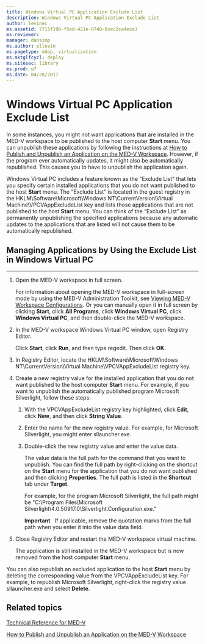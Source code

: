 ```yaml
---
title: Windows Virtual PC Application Exclude List
description: Windows Virtual PC Application Exclude List
author: levinec
ms.assetid: 7715f198-f5ed-421e-8740-0cec2ca4ece3
ms.reviewer: 
manager: dansimp
ms.author: ellevin
ms.pagetype: mdop, virtualization
ms.mktglfcycl: deploy
ms.sitesec: library
ms.prod: w7
ms.date: 04/28/2017
---
```



# Windows Virtual PC Application Exclude List


In some instances, you might not want applications that are installed in the MED-V workspace to be published to the host computer **Start** menu. You can unpublish these applications by following the instructions at [How to Publish and Unpublish an Application on the MED-V Workspace](how-to-publish-and-unpublish-an-application-on-the-med-v-workspace.md). However, if the program ever automatically updates, it might also be automatically republished. This causes you to have to unpublish the application again.

Windows Virtual PC includes a feature known as the "Exclude List" that lets you specify certain installed applications that you do not want published to the host **Start** menu. The "Exclude List" is located in the guest registry in the HKLM\\Software\\Microsoft\\Windows NT\\CurrentVersion\\Virtual Machine\\VPCVAppExcludeList key and lists those applications that are not published to the host **Start** menu. You can think of the “Exclude List” as permanently unpublishing the specified applications because any automatic updates to the applications that are listed will not cause them to be automatically republished.

## Managing Applications by Using the Exclude List in Windows Virtual PC


****

1.  Open the MED-V workspace in full screen.

    For information about opening the MED-V workspace in full-screen mode by using the MED-V Administration Toolkit, see [Viewing MED-V Workspace Configurations](viewing-med-v-workspace-configurations.md#bkmk-fullscreen). Or you can manually open it in full screen by clicking **Start**, click **All Programs**, click **Windows Virtual PC**, click **Windows Virtual PC**, and then double-click the MED-V workspace.

2.  In the MED-V workspace Windows Virtual PC window, open Registry Editor.

    Click **Start**, click **Run**, and then type regedit. Then click **OK**.

3.  In Registry Editor, locate the HKLM\\Software\\Microsoft\\Windows NT\\CurrentVersion\\Virtual Machine\\VPCVAppExcludeList registry key.

4.  Create a new registry value for the installed application that you do not want published to the host computer **Start** menu. For example, if you want to unpublish the automatically published program Microsoft Silverlight, follow these steps:

    1.  With the VPCVAppExcludeList registry key highlighted, click **Edit**, click **New**, and then click **String Value**.

    2.  Enter the name for the new registry value. For example, for Microsoft Silverlight, you might enter sllauncher.exe.

    3.  Double-click the new registry value and enter the value data.

        The value data is the full path for the command that you want to unpublish. You can find the full path by right-clicking on the shortcut on the **Start** menu for the application that you do not want published and then clicking **Properties**. The full path is listed in the **Shortcut** tab under **Target**.

        For example, for the program Microsoft Silverlight, the full path might be "C:\\Program Files\\Microsoft Silverlight\\4.0.50917.0\\Silverlight.Configuration.exe."

        **Important**  
        If applicable, remove the quotation marks from the full path when you enter it into the value data field.

         

5.  Close Registry Editor and restart the MED-V workspace virtual machine.

    The application is still installed in the MED-V workspace but is now removed from the host computer **Start** menu.

You can also republish an excluded application to the host **Start** menu by deleting the corresponding value from the VPCVAppExcludeList key. For example, to republish Microsoft Silverlight, right-click the registry value sllauncher.exe and select **Delete**.

## Related topics


[Technical Reference for MED-V](technical-reference-for-med-v.md)

[How to Publish and Unpublish an Application on the MED-V Workspace](how-to-publish-and-unpublish-an-application-on-the-med-v-workspace.md)

 

 





